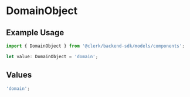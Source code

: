 # DomainObject

## Example Usage

```typescript
import { DomainObject } from '@clerk/backend-sdk/models/components';

let value: DomainObject = 'domain';
```

## Values

```typescript
'domain';
```
